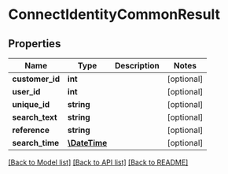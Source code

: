 # ConnectIdentityCommonResult

## Properties
Name | Type | Description | Notes
------------ | ------------- | ------------- | -------------
**customer_id** | **int** |  | [optional] 
**user_id** | **int** |  | [optional] 
**unique_id** | **string** |  | [optional] 
**search_text** | **string** |  | [optional] 
**reference** | **string** |  | [optional] 
**search_time** | [**\DateTime**](\DateTime.md) |  | [optional] 

[[Back to Model list]](../../README.md#documentation-for-models) [[Back to API list]](../../README.md#documentation-for-api-endpoints) [[Back to README]](../../README.md)

